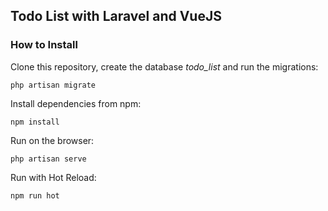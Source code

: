 ## Todo List with Laravel and VueJS




### How to Install

Clone this repository, create the database *todo_list* and run the migrations:

```
php artisan migrate
```

Install dependencies from npm:

```
npm install
```

Run on the browser:
```
php artisan serve
```

Run with Hot Reload:

```
npm run hot
```

